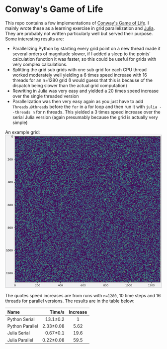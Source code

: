 # Conway's Game of Life

This repo contains a few implementations of [Conway's Game of Life](https://www.wikiwand.com/en/Conway%27s_Game_of_Life). I mainly wrote these as a learning exercise in grid parallelization and [Julia](https://julialang.org/). They are probably not written particularly well but served their purpose. Some interesting results are:
- Parallelizing Python by starting every grid point on a new thread made it several orders of magnitude slower, if I added a sleep to the points' calculation function it was faster, so this could be useful for grids with very complex calculations.
- Splitting the grid sub grids with one sub grid for each CPU thread worked moderately well yielding a 6 times speed increase with 16 threads for an n=1280 grid (I would guess that this is because of the dispatch being slower than the actual grid computation)
- Rewriting in Julia was very easy and yielded a 20 times speed increase over the single threaded version
- Parallelization was then very easy again as you just have to add `Threads.@threads` before the `for` in a for loop and then run it with `julia --threads n` for n threads. This yielded a 3 times speed increase over the serial Julia version (again presumably because the grid is actually very simple)

An example grid:
![Example grid (looks kind of like CMB)](example.png)

The quotes speed increases are from runs with `n=1280`, 10 time steps and 16 threads for parallel versions. The results are in the table below:

|Name|Time/s|Increase|
|:--- | ---: | :---:|
|Python Serial| 13.1±0.2|1|
|Python Parallel|2.33±0.08|5.62|
|Julia Serial|0.67±0.1|19.6|
|Julia Parallel|0.22±0.08|59.5|